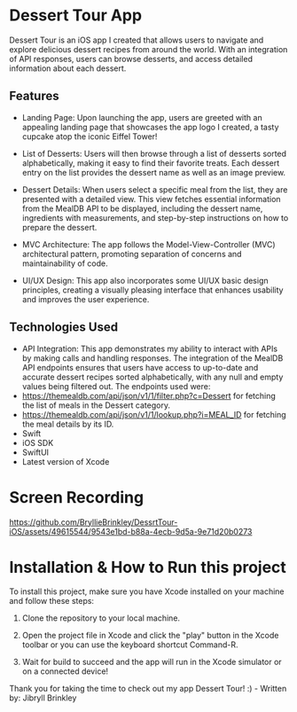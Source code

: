 # Dessert Tour App

Dessert Tour is an iOS app I created that allows users to navigate and explore delicious dessert recipes from around the world. With an integration of API responses, users can browse desserts, and access detailed information about each dessert.

## Features

- Landing Page: Upon launching the app, users are greeted with an appealing landing page that showcases the app logo I created, a tasty cupcake atop the iconic Eiffel Tower!

- List of Desserts: Users will then browse through a list of desserts sorted alphabetically, making it easy to find their favorite treats. Each dessert entry on the list provides the dessert name as well as an image preview.

- Dessert Details: When users select a specific meal from the list, they are presented with a detailed view. This view fetches essential information from the MealDB API to be displayed, including the dessert name, ingredients with measurements, and step-by-step instructions on how to prepare the dessert.

- MVC Architecture: The app follows the Model-View-Controller (MVC) architectural pattern, promoting separation of concerns and maintainability of code.

- UI/UX Design: This app also incorporates some UI/UX basic design principles, creating a visually pleasing interface that enhances usability and improves the user experience.

## Technologies Used

- API Integration: This app demonstrates my ability to interact with APIs by making calls and handling responses. The integration of the MealDB API endpoints ensures that users have access to up-to-date and accurate dessert recipes sorted alphabetically, with any null and empty values being filtered out.
The endpoints used were:
- https://themealdb.com/api/json/v1/1/filter.php?c=Dessert for fetching the list of meals in the
Dessert category.
- https://themealdb.com/api/json/v1/1/lookup.php?i=MEAL_ID for fetching the meal details by its
ID.
- Swift
- iOS SDK
- SwiftUI
- Latest version of Xcode

# Screen Recording
   https://github.com/BryllieBrinkley/DessrtTour-iOS/assets/49615544/9543e1bd-b88a-4ecb-9d5a-9e71d20b0273


# Installation & How to Run this project

To install this project, make sure you have Xcode installed on your machine and follow these steps:

1. Clone the repository to your local machine.

2. Open the project file in Xcode and click the "play" button in the Xcode toolbar or you can use the keyboard shortcut Command-R.

3. Wait for build to succeed and the app will run in the Xcode simulator or on a connected device!

Thank you for taking the time to check out my app Dessert Tour! :) - Written by: Jibryll Brinkley
